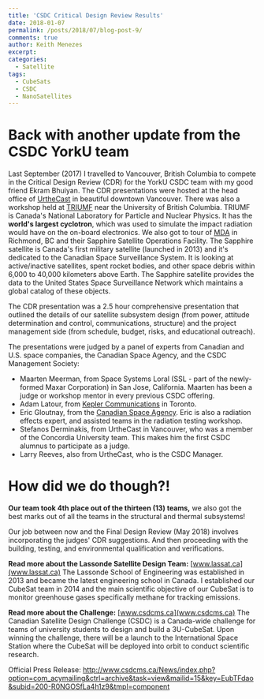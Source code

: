 ```yaml
---
title: 'CSDC Critical Design Review Results'
date: 2018-01-07
permalink: /posts/2018/07/blog-post-9/
comments: true
author: Keith Menezes
excerpt:
categories:
  - Satellite
tags:
  - CubeSats
  - CSDC
  - NanoSatellites
---
```


# Back with another update from the CSDC YorkU team

 Last September (2017) I travelled to Vancouver, British Columbia to compete in the Critical Design Review (CDR) for the YorkU CSDC team with my good friend Ekram Bhuiyan. The CDR presentations were hosted at the head office of [UrtheCast](https://www.urthecast.com/) in beautiful downtown Vancouver. There was also a workshop held at [TRIUMF](http://www.triumf.ca/) near the University of British Columbia. TRIUMF is Canada's National Laboratory for Particle and Nuclear Physics. It has the **world's largest cyclotron**, which was used to simulate the impact radiation would have on the on-board electronics. We also got to tour of [MDA](https://mdacorporation.com/) in Richmond, BC and their Sapphire Satellite Operations Facility. The Sapphire satellite is Canada's first military satellite (launched in 2013) and it's dedicated to the Canadian Space Surveillance System. It is looking at active/inactive satellites, spent rocket bodies, and other space debris within 6,000 to 40,000 kilometers above Earth. The Sapphire satellite provides the data to the United States Space Surveillance Network which maintains a global catalog of these objects.

 The CDR presentation was a 2.5 hour comprehensive presentation that outlined the details of our satellite subsystem design (from power, attitude determination and control, communications, structure) and the project management side (from schedule, budget, risks, and educational outreach).

 The presentations were judged by a panel of experts from Canadian and U.S. space companies, the Canadian Space Agency, and the CSDC Management Society:
- Maarten Meerman, from Space Systems Loral (SSL - part of the newly-formed Maxar Corporation) in San Jose, California. Maarten has been a judge or workshop mentor in every previous CSDC offering.
- Adam Latour, from [Kepler Communications](http://www.keplercommunications.com/) in Toronto.
- Eric Gloutnay, from the [Canadian Space Agency](http://www.asc-csa.gc.ca/). Eric is also a radiation effects expert, and assisted teams in the radiation testing workshop.
- Stefanos Derminakis, from UrtheCast in Vancouver, who was a member of the Concordia University team. This makes him the first CSDC alumnus to participate as a judge.
- Larry Reeves, also from UrtheCast, who is the CSDC Manager.

# How did we do though?!

**Our team took 4th place out of the thirteen (13) teams,** we also got the best marks out of all the teams in the structural and thermal subsystems!

Our job between now and the Final Design Review (May 2018) involves incorporating the judges' CDR suggestions. And then proceeding with the building, testing, and environmental qualification and verifications.

**Read more about the Lassonde Satellite Design Team:** [www.lassat.ca](www.lassat.ca)
The Lassonde School of Engineering was established in 2013 and became the latest engineering school in Canada. I established our CubeSat team in 2014 and the main scientific objective of our CubeSat is to monitor greenhouse gases specifically methane for tracking emissions.

**Read more about the Challenge:** [www.csdcms.ca](www.csdcms.ca)
The Canadian Satellite Design Challenge (CSDC) is a Canada-wide challenge for teams of university students to design and build a 3U-CubeSat. Upon winning the challenge, there will be a launch to the International Space Station where the CubeSat will be deployed into orbit to conduct scientific research.

Official Press Release: http://www.csdcms.ca/News/index.php?option=com_acymailing&ctrl=archive&task=view&mailid=15&key=EubTFdao&subid=200-R0NGOSfLa4h1z9&tmpl=component

<div id="fb-root"></div>
<script>(function(d, s, id) {
  var js, fjs = d.getElementsByTagName(s)[0];
  if (d.getElementById(id)) return;
  js = d.createElement(s); js.id = id;
  js.src = "//connect.facebook.net/en_US/sdk.js#xfbml=1&version=v2.8";
  fjs.parentNode.insertBefore(js, fjs);
}(document, 'script', 'facebook-jssdk'));</script>

<div class="fb-like" data-href="http://keithmenezes.ca/posts/2018/07/blog-post-9/" data-layout="standard" data-action="like" data-size="large" data-show-faces="true" data-share="false"></div>

<div class="fb-send" data-href="http://keithmenezes.ca/posts/2018/07/blog-post-9/"></div>
